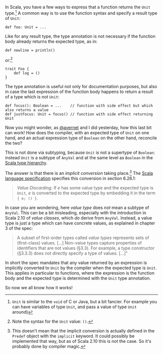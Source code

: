 In Scala, you have a few ways to express that a function returns the `Unit` type.[^1] A common way is to use the
function syntax and specify a result type of `Unit`:

    def foo: Unit = ...

Like for any result type, the type annotation is not necessary if the function body already returns the expected type,
as in:

    def newline = println()

or:[^2]

    trait Foo {
        def log = ()
    }

The type annotation is useful not only for documentation purposes, but also in case the last expression of the
function body happens to return a result of a type which is not `Unit`:

    def focus(): Boolean = ...    // function with side effect but which also returns a value
    def justFocus: Unit = focus() // function with side effect returning Unit

Now you might wonder, as [@avernet](https://twitter.com/avernet) and I did yesterday, how this last bit can work!
How does the compiler, with an expected type of `Unit` on one hand, and an actual expression type of `Boolean` on the other hand,
reconcile the two?

This is not done via subtyping, because `Unit` is not a supertype of `Boolean`: instead `Unit` is a subtype of `AnyVal`
and at the same level as `Boolean` in the [Scala type hierarchy](http://www.scala-lang.org/node/128).

The answer is that there is an *implicit conversion* taking place.[^3] The [Scala language
specification](http://www.scala-lang.org/docu/files/ScalaReference.pdf) specifies this conversion in section 6.26.1:

> *Value Discarding*. If *e* has some value type and the expected type is `Unit`, *e* is converted to the expected type
> by embedding it in the term `{ e; () }`.

In case you are wondering, here *value type* does *not* mean a subtype of `AnyVal`. This can be a bit misleading,
especially with the introduction in Scala 2.10 of *value classes*, which *do* derive from `AnyVal`. Instead, a value
type is just a type which can have concrete values, as explained in chapter 3 of the spec:

> A subset of first-order types called *value types* represents sets of (first-class) values. […] Non-value types
> capture properties of identifiers that are not values (§3.3). For example, a type constructor (§3.3.3) does not
> directly specify a type of values. […]"

In short the spec mandates that any value returned by an expression is implicitly converted to
`Unit` by the compiler when the expected type is `Unit`. This applies in particular to functions, where the
expression is the function body and the expected type is determined with the `Unit` type annotation.

So now we all know how it works!

[^1]: `Unit` is similar to the `void` of C or Java, but a bit fancier. For example you can have variables of type `Unit`,
and pass a value of type `Unit` around)

[^2]: Note the syntax for the `Unit` value: `()`.

[^3]: This doesn't mean that the implicit conversion is actually defined in the `Predef` object with the `implicit`
keyword. It could possibly be implemented that way, but as of Scala 2.10 this is not the case. So it's probably done by
compiler magic.